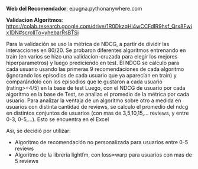 **Web del Recomendador**: epugna.pythonanywhere.com

**Validacion Algoritmos**:
https://colab.research.google.com/drive/1R0DkzqHi4wCCFdlR9hsf_Qrx8Fwix1DN#scrollTo=yhebarRsBTSi

Para la validación se uso la métrica de NDCG, a partir de dividir las interacciones en 80/20. Se probaron diferentes algoritmos entrenando en train  (en varios se hizo una validacion-cruzada para elegir los mejores hiperparametros) y luego prediciendo en test. El NDCG se calculo para cada usuario usando las primeras 9 recomendaciones de cada algoritmo (ignorando los episodios de cada usuario que ya aparecían en train) y comparándolo con los episodios que le gustaron a cada usuario (rating>=4/5) en la base de test
Luego, con el NDCG de usuario por cada algoritmo en la base de Test, se analizo el promedio de la métrica por cada usuario. Para analizar la ventaja de un algoritmo sobre otro a medida en usuarios con distinta cantidad de reviews, se calculo el promedio del ndcg en distintos conjuntos de usuarios (con mas de 3,5,10,15,... reviews, y entre 0-3, 0-5,...). Esto se encuentra en el Excel

Asi, se decidió por utilizar:
- Algoritmo de recomendación no personalizada para usuarios entre 0-5 reviews
- Algoritmo de la librería lightfm, con loss=warp para usuarios con mas de 5 reviews

